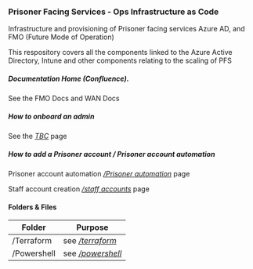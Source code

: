 

### Prisoner Facing Services - Ops Infrastructure as Code
Infrastructure and provisioning of Prisoner facing services Azure AD, and FMO (Future Mode of Operation)

This respository covers all the components linked to the Azure Active Directory, Intune and other components relating to the scaling of PFS

##### Documentation Home (Confluence).

See the FMO Docs and WAN Docs


##### How to onboard an admin

See the *[TBC](./admin.md)* page

##### How to add a Prisoner account / Prisoner account automation

Prisoner account automation *[/Prisoner automation](./user-roles/prisoner.md)* page


Staff account creation *[/staff accounts](./user-roles/staff.md)* page


#### Folders & Files

| Folder | Purpose |
|---------------------|----------------------|
| /Terraform           | see *[/terraform](./terraform/README.md)* |
| /Powershell          | see *[/powershell](./powershell/README.md)* |


